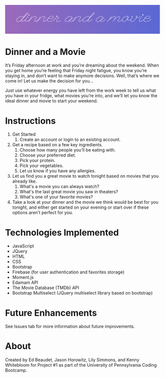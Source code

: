 ![The Dinner and a Movie logo text.](./assets/images/dinnerandamovie.png  "The Dinner and a Movie logo text.")

# Dinner and a Movie

It’s Friday afternoon at work and you’re dreaming about the weekend. When you get home you’re feeling that Friday night fatigue, you know you’re staying in, and don’t want to make anymore decisions. Well, that’s where we come in! Let us make the decision for you…

Just use whatever energy you have left from the work week to tell us what you have in your fridge, what movies you’re into, and we’ll let you know the ideal dinner and movie to start your weekend.

# Instructions

1. Get Started
    1. Create an account or login to an existing account.
2. Get a recipe based on a few key ingredients.
    1. Choose how many people you'll be eating with.
    1. Choose your preferred diet.
    1. Pick your protein.
    1. Pick your vegetables. 
    1. Let us know if you have any allergies.
3. Let us find you a great movie to watch tonight based on movies that you already like.
    1. What's a movie you can always watch?
    1. What's the last great movie you saw in theaters?
    1. What's one of your favorite movies?
4. Take a look at your dinner and the movie we think would be best for you tonight, and either get started on your       evening or start over if these options aren't perfect for you.

# Technologies Implemented

- JavaScript
- JQuery
- HTML
- CSS
- Bootstrap
- Firebase (for user authentication and favorites storage)
- Moment.js
- Edamam API
- The Movie Database (TMDb) API
- Bootstrap Multiselect (JQuery multiselect library based on bootstrap)

# Future Enhancements

See Issues tab for more information about future improvements.

# About

Created by Ed Beaudet, Jason Horowitz, Lily Simmons, and Kenny Whitebloom for Project #1 as part of the University of Pennsylvania Coding Bootcamp.
